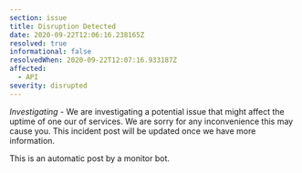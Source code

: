 ```yaml
---
section: issue
title: Disruption Detected
date: 2020-09-22T12:06:16.238165Z
resolved: true
informational: false
resolvedWhen: 2020-09-22T12:07:16.933187Z
affected:
  - API
severity: disrupted
---
```

*Investigating* - We are investigating a potential issue that might affect the uptime of one our of services. We are sorry for any inconvenience this may cause you. This incident post will be updated once we have more information.

This is an automatic post by a monitor bot.
        